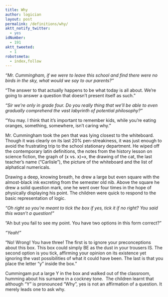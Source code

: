 ```yaml
---
title: Why
author: logician
layout: post
permalink: /definitions/why/
aktt_notify_twitter:
  - yes
idNumber:
  - 191
aktt_tweeted:
  - 1
robotsmeta:
  - index,follow
---
```

*&#8220;Mr. Cummingham, if we were to leave this school and find there were no birds in the sky, what would we say to our parents?&#8221;*

&#8220;The answer to that actually happens to be what today is all about. We&#8217;re going to answer a question that doesn&#8217;t present itself as such.&#8221;

*&#8220;Sir we&#8217;re only in grade four. Do you really thing that we&#8217;ll be able to even gradually comprehend the vast labyrinth of potential philosophy?&#8221;*

&#8220;You may. I think that it&#8217;s important to remember kids, while you&#8217;re eating oranges, something, somewhere, isn&#8217;t caring why.&#8221;

Mr. Cummingham took the pen that was lying closest to the whiteboard. Though it was clearly on its last 20% pen-streakiness, it was just enough to avoid the frustrating trip to the school stationary department. He wiped off the contemporary latin definitions, the notes from the history lesson on science fiction, the graph of (x vs. x)=x, the drawing of the cat, the last teacher&#8217;s name (&#8220;Carlisle&#8221;), the picture of the whiteboard and the list of alphatical numericals.

Drawing a deep, knowing breath, he drew a large but even square with the almost-black ink excreting from the semester old nib. Above the square he drew a solid question mark, one he went over four times in the hope of physically displaying his point. The children were quick to respond to the basic representation of logic.

*&#8220;Oh right so you&#8217;re meant to tick the box if yes, tick it if no right? You said this wasn&#8217;t a question!&#8221;*

&#8220;Ah but you fail to see my point. You have two options in this form correct?&#8221;

*&#8220;Yeah!&#8221;*

&#8220;No! Wrong! You have three! The first is to ignore your preconceptions about this box. This box could simply BE as the dust in your trousers IS. The second option is you tick, affirming your opinion on its existence yet ignoring the vast possibilities of what it could have been. The last is that you place the letter &#8220;y&#8221; inside the box.&#8221;

Cummingam put a large Y in the box and walked out of the classroom, humming about his surname in a cockney tone.  The children learnt that although &#8220;Y&#8221; is pronounced &#8220;Why&#8221;, yes is not an affirmation of a question. It merely leads one to ask why.